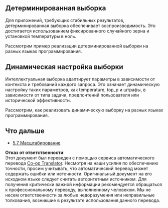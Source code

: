 <!--
CO_OP_TRANSLATOR_METADATA:
{
  "original_hash": "3cb0da3badd51d73ab78ebade2827d98",
  "translation_date": "2025-07-14T02:18:43+00:00",
  "source_file": "05-AdvancedTopics/mcp-sampling/README.md",
  "language_code": "ru"
}
-->
## Детерминированная выборка

Для приложений, требующих стабильных результатов, детерминированная выборка обеспечивает воспроизводимость. Это достигается использованием фиксированного случайного зерна и установкой температуры в ноль.

Рассмотрим пример реализации детерминированной выборки на разных языках программирования.

## Динамическая настройка выборки

Интеллектуальная выборка адаптирует параметры в зависимости от контекста и требований каждого запроса. Это означает динамическую настройку таких параметров, как temperature, top_p и штрафы, в зависимости от типа задачи, предпочтений пользователя или исторической эффективности.

Рассмотрим, как реализовать динамическую выборку на разных языках программирования.

## Что дальше

- [5.7 Масштабирование](../mcp-scaling/README.md)

**Отказ от ответственности**:  
Этот документ был переведен с помощью сервиса автоматического перевода [Co-op Translator](https://github.com/Azure/co-op-translator). Несмотря на наши усилия по обеспечению точности, просим учитывать, что автоматический перевод может содержать ошибки или неточности. Оригинальный документ на его исходном языке следует считать авторитетным источником. Для получения критически важной информации рекомендуется обращаться к профессиональному переводу, выполненному человеком. Мы не несем ответственности за любые недоразумения или неправильные толкования, возникшие в результате использования данного перевода.